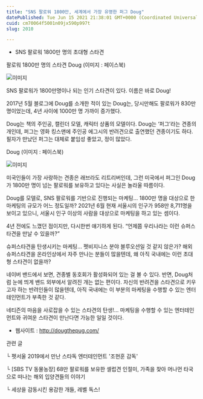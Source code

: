 ```yaml
---
title: "SNS 팔로워 1800만, 세계에서 가장 유명한 퍼그 Doug"
datePublished: Tue Jun 15 2021 21:38:01 GMT+0000 (Coordinated Universal Time)
cuid: cm70064f5001n09jx590p997t
slug: 2010

---
```



- SNS 팔로워 1800만 명의 초대형 스타견

팔로워 1800만 명의 스타견 Doug (이미지 : 페이스북)

![이미지](https://cdn.hashnode.com/res/hashnode/image/upload/v1739249368073/3a89200e-e72d-458a-9021-7fb1701a0a54.png)

SNS 팔로워가 1800만명이나 되는 인기 스타견이 있다. 이름은 바로 Doug!

2017년 5월 블로그에 Doug를 소개한 적이 있는 Doug는, 당시만해도 팔로워가 830만 명이었는데, 4년 사이에 1000만 명 가까이 증가했다.

Doug는 책의 주인공, 캘린더 모델, 캐릭터 상품의 모델이다. Doug는 ‘퍼그’라는 견종의 개인데, 퍼그는 영화 킹스맨에 주인공 에그시의 반려견으로 출연했던 견종이기도 하다. 필자가 만났던 퍼그는 대체로 붙임성 좋았고, 정이 많았다.

Doug (이미지 : 페이스북)

![이미지](https://cdn.hashnode.com/res/hashnode/image/upload/v1739249370470/d8dd3557-edf0-4caa-9a1a-12ef39bcee8a.jpeg)

미국인들이 가장 사랑하는 견종은 래브라도 리트리버인데, 그런 미국에서 퍼그인 Doug가 1800만 명이 넘는 팔로워를 보유하고 있다는 사실은 놀라울 따름이다.

Doug를 모델로, SNS 팔로워를 기반으로 진행되는 마케팅… 1800만 명을 대상으로 한 마케팅의 규모가 어느 정도일까? 2021년 6월 현재 서울시의 인구가 958만 8,711명을 보이고 있으니, 서울시 인구 이상의 사람을 대상으로 마케팅을 하고 있는 셈이다.

4년 전에도 느꼈던 점이지만, 다시한번 얘기하게 된다. “언제쯤 우리나라는 이런 슈퍼스타견을 만날 수 있을까?”

슈퍼스타견을 탄생시키는 마케팅… 펫비지니스 분야 블루오션일 것 같지 않은가? 해외 슈퍼스타견을 온라인상에서 자주 만나는 분들이 많을텐데, 왜 아직 국내에는 이런 초대형 스타견이 없을까?

네이버 밴드에서 보면, 견종별 동호회가 활성화되어 있는 걸 볼 수 있다. 반면, Doug처럼 눈에 띄게 밴드 외부에서 알려진 개는 없는 편이다. 자신의 반려견을 스타견으로 키우고자 하는 반려인들이 많을텐데, 아직 국내에는 이 부분의 마케팅을 수행할 수 있는 엔터테인먼트가 부족한 것 같다.

네티즌의 마음을 사로잡을 수 있는 스타견의 탄생!… 마케팅을 수행할 수 있는 엔터테인먼트와 귀여운 스타견이 만난다면 가능한 일일 것이다.

- 웹사이트 : http://dougthepug.com/

관련 글

└ 펫서울 2019에서 만난 스타독 엔터테인먼트 '조현훈 감독'

└ [SBS TV 동물농장] 68만 팔로워를 보유한 셀럽견 인절미, 가족을 찾아 머나먼 타국으로 떠나는 해외 입양견들의 이야기

└ 세상을 감동시킨 용감한 개들, 레벨 독스!